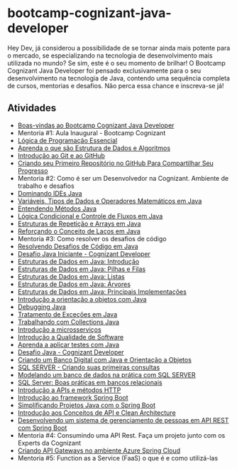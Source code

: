 # bootcamp-cognizant-java-developer
Hey Dev, já considerou a possibilidade de se tornar ainda mais potente para o mercado, se especializando na tecnologia de desenvolvimento mais utilizada no mundo? Se sim, este é o seu momento de brilhar! O Bootcamp Cognizant Java Developer foi pensado exclusivamente para o seu desenvolvimento na tecnologia de Java, contendo uma sequência completa de cursos, mentorias e desafios. Não perca essa chance e inscreva-se já!

## Atividades

 - [Boas-vindas ao Bootcamp Cognizant Java Developer](https://certificates.digitalinnovation.one/CFFCB9D6)
 - Mentoria #1: Aula Inaugural - Bootcamp Cognizant
 - [Lógica de Programação Essencial](https://certificates.digitalinnovation.one/91627F32)
 - [Aprenda o que são Estrutura de Dados e Algoritmos](https://certificates.digitalinnovation.one/7689209A)
 - [Introdução ao Git e ao GitHub](https://certificates.digitalinnovation.one/0B15C600)
 - [Criando seu Primeiro Repositório no GitHub Para Compartilhar Seu Progresso](https://certificates.digitalinnovation.one/F2C81685)
 - Mentoria #2: Como é ser um Desenvolvedor na Cognizant. Ambiente de trabalho e desafios
 - [Dominando IDEs Java](https://certificates.digitalinnovation.one/C0C8CD87)
 - [Variáveis, Tipos de Dados e Operadores Matemáticos em Java](https://certificates.digitalinnovation.one/67BCF29E)
 - [Entendendo Métodos Java](https://certificates.digitalinnovation.one/8ED67045)
 - [Lógica Condicional e Controle de Fluxos em Java](https://certificates.digitalinnovation.one/43A18E81)
 - [Estruturas de Repetição e Arrays em Java](https://certificates.digitalinnovation.one/ABCAE6DE)
 - [Reforçando o Conceito de Laços em Java](https://certificates.digitalinnovation.one/F6A857EA)
 - Mentoria #3: Como resolver os desafios de código
 - [Resolvendo Desafios de Código em Java](https://certificates.digitalinnovation.one/C56B7178)
 - [Desafio Java Iniciante - Cognizant Developer](https://github.com/abaldezjr/bootcamp-cognizant-java-developer/tree/master/java)
 - [Estruturas de Dados em Java: Introdução](https://certificates.digitalinnovation.one/C5D142F4)
 - [Estruturas de Dados em Java: Pilhas e Filas](https://certificates.digitalinnovation.one/0D35592D)
 - [Estruturas de Dados em Java: Listas](https://certificates.digitalinnovation.one/AA17B072)
 - [Estruturas de Dados em Java: Árvores](https://certificates.digitalinnovation.one/EF6C32A5)
 - [Estruturas de Dados em Java: Principais Implementações](https://certificates.digitalinnovation.one/3A78CA12)
 - [Introdução a orientação a objetos com Java](https://certificates.digitalinnovation.one/DFCC1776)
 - [Debugging Java](https://certificates.digitalinnovation.one/6EE29496)
 - [Tratamento de Exceções em Java](https://certificates.digitalinnovation.one/4713E979)
 - [Trabalhando com Collections Java](https://certificates.digitalinnovation.one/6005F8B8)
 - [Introdução a microsserviços](https://certificates.digitalinnovation.one/B02322D1)
 - [Introdução a Qualidade de Software](https://certificates.digitalinnovation.one/33DBC8ED)
 - [Aprenda a aplicar testes com Java](https://certificates.digitalinnovation.one/B0076C3E)
 - [Desafio Java - Cognizant Developer](https://github.com/abaldezjr/bootcamp-cognizant-java-developer/tree/master/java)
 - [Criando um Banco Digital com Java e Orientação a Objetos](https://certificates.digitalinnovation.one/5D817C09)
 - [SQL SERVER - Criando suas primeiras consultas](https://certificates.digitalinnovation.one/CC9D1E64)
 - [Modelando um banco de dados na prática com SQL SERVER](https://certificates.digitalinnovation.one/5D75160B)
 - [SQL Server: Boas práticas em bancos relacionais](https://certificates.digitalinnovation.one/CB92105F)
 - [Introdução a APIs e métodos HTTP](https://certificates.digitalinnovation.one/7B59E051)
 - [Introdução ao framework Spring Boot](https://certificates.digitalinnovation.one/8490780C)
 - [Simplificando Projetos Java com o Spring Boot](https://certificates.digitalinnovation.one/E22C491A)
 - [Introdução aos Conceitos de API e Clean Architecture](https://certificates.digitalinnovation.one/FDEBF05B)
 - [Desenvolvendo um sistema de gerenciamento de pessoas em API REST com Spring Boot](https://certificates.digitalinnovation.one/1AB0C643)
 - Mentoria #4: Consumindo uma API Rest. Faça um projeto junto com os Experts da Cognizant
 - [Criando API Gateways no ambiente Azure Spring Cloud](https://certificates.digitalinnovation.one/C89B609C)
 - Mentoria #5:  Function as a Service (FaaS) o que é e como utilizá-las
 
